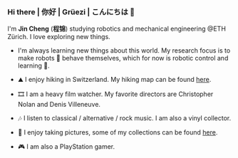 ### Hi there | 你好 | Grüezi | こんにちは 👋

I'm **Jin Cheng** (**程锦**) studying robotics and mechanical engineering @ETH Zürich. I love exploring new things. 

- I'm always learning new things about this world. My research focus is to make robots 🤖 behave themselves, which for now is robotic control and learning 🦾. 

- ⛰ I enjoy hiking in Switzerland. My hiking map can be found [here](https://www.google.com/maps/d/edit?mid=1wlY6Lq-fYQDI7cXoHYGnUkJvJTV_hwOd&usp=sharing). 
- 🎞 I am a heavy film watcher. My favorite directors are Christopher Nolan and Denis Villeneuve. 
- 🎶 I listen to classical / alternative / rock music. I am also a vinyl collector. 
- 📸 I enjoy taking pictures, some of my collections can be found [here](https://unsplash.com/@catially). 
- 🎮 I am also a PlayStation gamer. 

